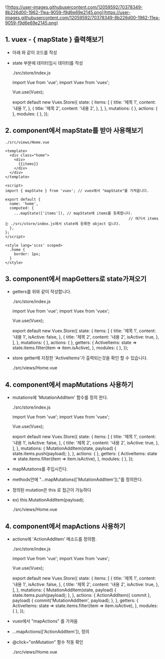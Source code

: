 ![https://user-images.githubusercontent.com/12059592/70378349-8b226d00-1962-11ea-9059-f9d6e69e2145.png](https://user-images.githubusercontent.com/12059592/70378349-8b226d00-1962-11ea-9059-f9d6e69e2145.png)

## 1. vuex - { mapState } 출력해보기

- 아래 와 같이 코드를 작성
- state 부분에 데이터임시 데이터를 작성

    ./src/store/index.js
    
    import Vue from 'vue';
    import Vuex from 'vuex';
    
    Vue.use(Vuex);
    
    export default new Vuex.Store({
      state: {
        items: [
          {
            title: '제목 1',
            content: '내용 1',
          },
          {
            title: '제목 2',
            content: '내용 2',
          },
        ],
      },
      mutations: {
      },
      actions: {
      },
      modules: {
      },
    });

## 2. component에서 mapState를 받아 사용해보기

    ./src/views/Home.vue
    
    <template>
      <div class="home">
        <div>
          {{items}}
        </div>
      </div>
    </template>
    
    <script>
    import { mapState } from 'vuex'; // vuex에서 "mapState"를 가져옵니다.
    
    export default {
      name: 'home',
      computed: {
        ...mapState(['items']), // mapState에 items를 등록합니다. 
    														// 여기서 items는 ./src/store/index.js에서 state에 등록한 object 입니다.
      },
    };
    </script>
    
    <style lang='scss' scoped>
      .home {
        border: 1px;
      }
    </style>

## 3. component에서 mapGetters로 state가져오기

- getters를 위와 같이 작성합니다.

    ./src/store/index.js
    
    import Vue from 'vue';
    import Vuex from 'vuex';
    
    Vue.use(Vuex);
    
    export default new Vuex.Store({
      state: {
        items: [
          {
            title: '제목 1',
            content: '내용 1',
            isActive: false,
          },
          {
            title: '제목 2',
            content: '내용 2',
            isActive: true,
          },
        ],
      },
      mutations: {
      },
      actions: {
      },
      getters: {
        ActiveItems: state => state.items.filter(item => item.isActive),
      },
      modules: {
      },
    });

- store getter에 지정한 'ActiveItems'가 출력되는것을 확인 할 수 있습니다.

    ./src/views/Home.vue
    
    <template>
      <div class="home">
        <div>
          <p>state로 가져온 값</p>
          {{items}}
        </div>
        <br />
        <div>
          <p>mapGetters로 가져온 값</p>
          <div>
            {{ActiveItems}}
          </div>
        </div>
      </div>
    </template>
    
    <script>
    import { mapState, mapGetters } from 'vuex'; // vuex에서 "mapState"를 가져옵니다.
    
    export default {
      name: 'home',
      computed: {
        ...mapState(['items']), // mapState에 items를 등록합니다. 여기서 items는 ./src/store/index.js에서 state에 등록한 object 입니다.
        ...mapGetters(['ActiveItems']),
      },
    };
    </script>
    
    <style lang='scss' scoped>
      .home {
        border: 1px;
      }
    </style>

## 4. component에서 mapMutations 사용하기

- mutations에 'MutationAddItem' 함수를 정의 한다.

    ./src/store/index.js
    
    import Vue from 'vue';
    import Vuex from 'vuex';
    
    Vue.use(Vuex);
    
    export default new Vuex.Store({
      state: {
        items: [
          {
            title: '제목 1',
            content: '내용 1',
            isActive: false,
          },
          {
            title: '제목 2',
            content: '내용 2',
            isActive: true,
          },
        ],
      },
      mutations: {
        MutationAddItem(state, payload) {
          state.items.push(payload);
        },
      },
      actions: {
      },
      getters: {
        ActiveItems: state => state.items.filter(item => item.isActive),
      },
      modules: {
      },
    });

- mapMutations를 주입시킨다.
- methods안에 "...mapMutations(['MutationAddItem']),"를 정의한다.
- 정의된 mutation은 this 로 접근이 가능하다
- ex) this.MutationAddItem(payload);

    ./src/views/Home.vue
    
    <template>
      <div class="home">
        <div>
          <p>state로 가져온 값</p>
          {{items}}
        </div>
        <br />
        <div>
          <p>mapGetters로 가져온 값</p>
          <div>
            {{ActiveItems}}
          </div>
        </div>
        <div>
          <button @click="onMutation">mutation 버튼</button>
        </div>
      </div>
    </template>
    
    <script>
    import { mapState, mapGetters, mapMutations } from 'vuex'; // vuex에서 "mapState"를 가져옵니다.
    
    export default {
      name: 'home',
      computed: {
        ...mapState(['items']), // mapState에 items를 등록합니다. 여기서 items는 ./src/store/index.js에서 state에 등록한 object 입니다.
        ...mapGetters(['ActiveItems']),
      },
      methods: {
        ...mapMutations(['MutationAddItem']),
        onMutation() {
          this.MutationAddItem({
            title: '제목 추가',
            content: '내용 추가',
            isActive: true,
          });
        },
      },
    };
    </script>
    
    <style lang='scss' scoped>
      .home {
        border: 1px;
      }
    </style>

## 4. component에서 mapActions 사용하기

- actions에 'ActionAddItem' 메소드를 정의함.

    ./src/store/index.js
    
    import Vue from 'vue';
    import Vuex from 'vuex';
    
    Vue.use(Vuex);
    
    export default new Vuex.Store({
      state: {
        items: [
          {
            title: '제목 1',
            content: '내용 1',
            isActive: false,
          },
          {
            title: '제목 2',
            content: '내용 2',
            isActive: true,
          },
        ],
      },
      mutations: {
        MutationAddItem(state, payload) {
          state.items.push(payload);
        },
      },
      actions: {
        ActionAddItem({ commit }, payload) {
          commit('MutationAddItem', payload);
        },
      },
      getters: {
        ActiveItems: state => state.items.filter(item => item.isActive),
      },
      modules: {
      },
    });

- vuex에서 "mapActions" 를 가져옴
- ...mapActions(['ActionAddItem']), 정의
- @click="onMutation" 함수 작동 확인

    ./src/views/Home.vue
    <template>
      <div class="home">
        <div>
          <p>state로 가져온 값</p>
          {{items}}
        </div>
        <br />
        <div>
          <p>mapGetters로 가져온 값</p>
          <div>
            {{ActiveItems}}
          </div>
        </div>
        <div>
          <button @click="onMutation">mutation 버튼</button>
        </div>
      </div>
    </template>
    
    <script>
    import { mapState, mapGetters, mapMutations, mapActions } from 'vuex'; // vuex에서 "mapState"를 가져옵니다.
    
    export default {
      name: 'home',
      computed: {
        ...mapState(['items']), // mapState에 items를 등록합니다. 여기서 items는 ./src/store/index.js에서 state에 등록한 object 입니다.
        ...mapGetters(['ActiveItems']),
      },
      methods: {
        ...mapMutations(['MutationAddItem']),
        ...mapActions(['ActionAddItem']),
        onMutation() {
          this.MutationAddItem({
            title: '제목 추가',
            content: '내용 추가',
            isActive: true,
          });
        },
        onAction() {
          this.ActionAddItem({
            title: '액션 추가',
            content: '액션 내용 추가',
            isActive: true,
          });
        },
      },
    };
    </script>
    
    <style lang='scss' scoped>
      .home {
        border: 1px;
      }
    </style>
